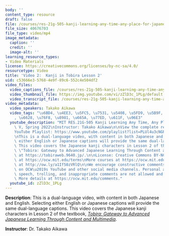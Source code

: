 ```yaml
---
body: ''
content_type: resource
draft: false
file: /courses/res-21g-505-kanji-learning-any-time-any-place-for-japanese-v-spring-2022/mitres21g_505s22_l2_360p_16_9.mp4
file_size: 40676703
file_type: video/mp4
image_metadata:
  caption: ''
  credit: ''
  image-alt: ''
learning_resource_types:
- Video Materials
license: https://creativecommons.org/licenses/by-nc-sa/4.0/
resourcetype: Video
title: 'Video 2:  Kanji in Tobira Lesson 2'
uid: c53666e3-5768-4e9f-89c6-552c4e504df2
video_files:
  video_captions_file: /courses/res-21g-505-kanji-learning-any-time-any-place-for-japanese-v-spring-2022/1oJePAC_UjD3W95wj-_jjMpzgjDZ2uKfC_transcript.webvtt
  video_thumbnail_file: https://img.youtube.com/vi/zZlD3c_1PLg/default.jpg
  video_transcript_file: /courses/res-21g-505-kanji-learning-any-time-any-place-for-japanese-v-spring-2022/1oJePAC_UjD3W95wj-_jjMpzgjDZ2uKfC_transcript.pdf
video_metadata:
  video_speakers: Takako Aikawa
  video_tags: "\u6BD4, \u4EE3, \u5FC5, \u7531, \u5408, \u5FD9, \u5B9F, \u6027, \u8868\
    , \u6628, \u76F8, \u8981, \u665A, \u77ED, \u611F, \u96E3"
  youtube_description: "MIT RES.21G-505 Kanji Learning Any Time, Any Place for Japanese\
    \ V, Spring 2022\nInstructor: Takako Aikawa\n\nView the complete resource: https://ocw.mit.edu/courses/res-21g-505-kanji-learning-any-time-any-place-for-japanese-v-spring-2022\n\
    YouTube Playlist: https://www.youtube.com/playlist?list=PLUl4u3cNGP62Mr5APSizHgFa0hRiWgPln\n\
    \nThis is a dual-language video, with content in both Japanese and English. Selecting\
    \ either English or Japanese captions will provide the same dual-language captions.\
    \ This video covers the Japanese kanji characters in Lesson 2 of the textbook,\
    \ \"Tobira: Gateway to Advanced Japanese Learning Through Content and Multimedia,\"\
    \ at https://tobiraweb.9640.jp/.\n\nLicense: Creative Commons BY-NC-SA\nMore information\
    \ at https://ocw.mit.edu/terms\nMore courses at https://ocw.mit.edu\nSupport OCW\
    \ at http://ow.ly/a1If50zVRlQ\n\nWe encourage constructive comments and discussion\
    \ on OCW\u2019s YouTube and other social media channels. Personal attacks, hate\
    \ speech, trolling, and inappropriate comments are not allowed and may be removed.\
    \ More details at https://ocw.mit.edu/comments."
  youtube_id: zZlD3c_1PLg
---
```

**Description**: This is a dual-language video, with content in both Japanese and English. Selecting either English or Japanese captions will provide the same dual-language captions. This video covers the Japanese kanji characters in Lesson 2 of the textbook, [*Tobira: Gateway to Advanced Japanese Learning Through Content and Multimedia*](https://tobiraweb.9640.jp/).

**Instructor**: Dr. Takako Aikawa